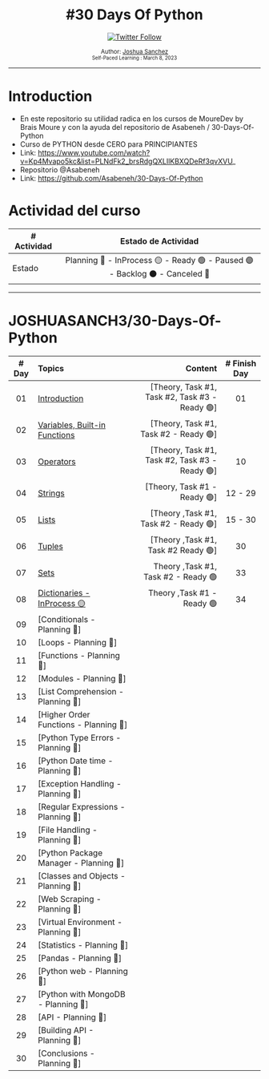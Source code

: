 <div align="center">
  <h1> #30 Days Of Python</h1>
  <a class="header-badge" target="_blank" href="https://twitter.com/joshuasanch3">
  <img alt="Twitter Follow" src="https://img.shields.io/twitter/follow/JOSHUASANCH3?style=social">
  </a>

<sub>Author:
<a href="https://twitter.com/joshuasanch3" target="_blank">Joshua Sanchez</a><br>
<small> Self-Paced Learning : March 8, 2023</small>
</sub>

</div>

---

# Introduction

- En este repositorio su utilidad radica en los cursos de MoureDev by Brais Moure y con la ayuda del repositorio de Asabeneh / 30-Days-Of-Python
- Curso de PYTHON desde CERO para PRINCIPIANTES
- Link: https://www.youtube.com/watch?v=Kp4Mvapo5kc&list=PLNdFk2_brsRdgQXLIlKBXQDeRf3qvXVU_
- Repositorio @Asabeneh
- Link: https://github.com/Asabeneh/30-Days-Of-Python

# Actividad del curso

|# Actividad | Estado de Actividad                                                           |
|------------|:-----------------------------------------------------------------------------:|
| Estado     |Planning 🔵 - InProcess 🟡 - Ready 🟢 - Paused 🟣 - Backlog ⚫ - Canceled 🔴|

---

# JOSHUASANCH3/30-Days-Of-Python

|# Day   | Topics                                                   | Content                                                  |# Finish Day |
|:------:|:---------------------------------------------------------|---------------------------------------------------------:|:-----------:|
|   01   |  [Introduction](./01_Introduccion/01_helloWorld.py)|[Theory, Task #1, Task #2, Task #3 - Ready 🟢]|   01   |
|   02   |  [Variables, Built-in Functions](./02_variables_built-in_functions/02_variables_and_functions.py)|[Theory, Task #1, Task #2 - Ready 🟢]||   05   |
|   03   |  [Operators](./03_operadores/03_operadores.py)|[Theory, Task #1, Task #2, Task #3 - Ready 🟢]|   10   |
|   04   |  [Strings](./04_strings/04_strings.py)|[Theory, Task #1 - Ready 🟢]|   12 - 29   |
|   05   |  [Lists](./05_list/05_list.py)|[Theory ,Task #1, Task #2 - Ready 🟢]|   15 - 30   |
|   06   |  [Tuples](./06_tuples/06_tuples.py)|[Theory ,Task #1, Task #2  Ready 🟢]|   30   |
|   07   |  [Sets](./07_sets/07_sets.py)|Theory ,Task #1, Task #2 - Ready 🟢|   33   |
|   08   |  [Dictionaries - InProcess 🟡](./08_dictionary/08_dictionary.py)| Theory ,Task #1 - Ready 🟢 | 34 |
|   09   |  [Conditionals - Planning 🔵]| 
|   10   |  [Loops - Planning 🔵]|
|   11   |  [Functions - Planning 🔵]|
|   12   |  [Modules - Planning 🔵]|
|   13   |  [List Comprehension - Planning 🔵]|
|   14   |  [Higher Order Functions - Planning 🔵]|
|   15   |  [Python Type Errors - Planning 🔵]|
|   16   |  [Python Date time - Planning 🔵]|
|   17   |  [Exception Handling - Planning 🔵]|
|   18   |  [Regular Expressions - Planning 🔵]|
|   19   |  [File Handling - Planning 🔵]|
|   20   |  [Python Package Manager - Planning 🔵]|
|   21   |  [Classes and Objects - Planning 🔵]|
|   22   |  [Web Scraping - Planning 🔵]|
|   23   |  [Virtual Environment - Planning 🔵]|
|   24   |  [Statistics - Planning 🔵]|
|   25   |  [Pandas - Planning 🔵]|
|   26   |  [Python web - Planning 🔵]|
|   27   |  [Python with MongoDB - Planning 🔵]|
|   28   |  [API - Planning 🔵]|
|   29   |  [Building API - Planning 🔵]|
|   30   |  [Conclusions - Planning 🔵]|
